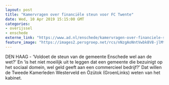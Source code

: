 ```yaml
---
layout: post
title: "Kamervragen over financiële steun voor FC Twente"
date: Wed, 10 Apr 2019 15:15:00 GMT
categories: 
- overijssel 
- enschede 
externe_link: "https://www.ad.nl/enschede/kamervragen-over-financiele-steun-voor-fc-twente~a2a43bab/"
feature_image: "https://images2.persgroep.net/rcs/nNzgAoNntVwbk8V8-jlMtnVeUUQ/diocontent/102152554/_fitwidth/400/?appId=21791a8992982cd8da851550a453bd7f&quality=0.7"
---
```


DEN HAAG - ‘Voldoet de steun van de gemeente Enschede wel aan de wet?’ En ‘is het niet moeilijk uit te leggen dat een gemeente die bezuinigt op het sociaal domein, wel geld geeft aan een commercieel bedrijf?’ Dat willen de Tweede Kamerleden Westerveld en Özütok (GroenLinks) weten van het kabinet.
